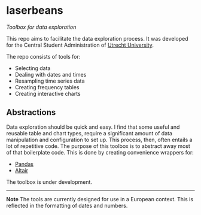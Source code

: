 # laserbeans
*Toolbox for data exploration*

This repo aims to facilitate the data exploration process. It was developed for the Central Student Administration of [Utrecht University](www.uu.nl).

The repo consists of tools for:
- Selecting data
- Dealing with dates and times
- Resampling time series data
- Creating frequency tables
- Creating interactive charts

## Abstractions
Data exploration should be quick and easy. I find that some useful and reusable table and chart types, require a significant amount of data manipulation and configuration to set up. This process, then, often entails a lot of repetitive code. The purpose of this toolbox is to abstract away most of that boilerplate code. This is done by creating convenience wrappers for:
- [Pandas](https://pandas.pydata.org/)
- [Altair](https://altair-viz.github.io)

The toolbox is under development.

---
**Note** The tools are currently designed for use in a European context. This is reflected in the formatting of dates and numbers.

